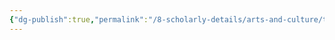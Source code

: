 ```yaml
---
{"dg-publish":true,"permalink":"/8-scholarly-details/arts-and-culture/titles/monarch/kaiser/","noteIcon":""}
---
```


